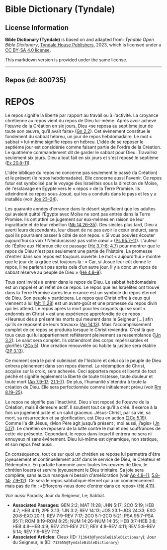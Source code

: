 # Bible Dictionary (Tyndale)

## License Information

**Bible Dictionary (Tyndale)** is based on and adapted from: _Tyndale Open Bible Dictionary_, [Tyndale House Publishers](https://tyndaleopenresources.com/), 2023, which is licensed under a [CC BY-SA 4.0 license](https://creativecommons.org/licenses/by-sa/4.0/legalcode.en).

This markdown version is provided under the same license.



--------------------------------

## Repos (id: 800735)

REPOS
=====

Le repos signifie la liberté par rapport au travail ou à l'activité. La croyance chrétienne au repos vient du repos de Dieu lui\-même. Après avoir achevé l'œuvre de la Création en six jours, Dieu «se reposa au septième jour de toute son œuvre, qu’il avait faite» ([Gn 2\.2](https://ref.ly/Gen2:2)). Cet événement constitue le fondement du sabbat hébreu, un jour de repos hebdomadaire. Le mot « sabbat » lui\-même signifie repos en hébreu. L'idée de se reposer le septième jour est considérée comme faisant partie de l'ordre de la Création. Le quatrième commandement dit de garder le sabbat pour Dieu. Travaillez seulement six jours. Dieu a tout fait en six jours et s'est reposé le septième ([Ex 20\.8–11](https://ref.ly/Exod20:8-Exod20:11)).

L'idée biblique du repos ne concerne pas seulement le passé (la Création) et le présent (le repos hebdomadaire). Elle concerne aussi l'avenir. Ce repos futur est symbolisé par le voyage des Israélites sous la direction de Moïse, de l'esclavage en Égypte vers le « repos » de la Terre Promise. Ils atteindront ce repos sous Josué, qui les a conduits dans le pays et les y a installés (voir [Jos 23–24](https://ref.ly/Josh23:1-Josh24:33)).

Les quarante années d'errance dans le désert signifiaient que les adultes qui avaient quitté l'Égypte avec Moïse ne sont pas entrés dans la Terre Promise. Ils ont attiré ce jugement sur eux\-mêmes en raison de leur ingratitude et de leur rébellion ([Nb 14\.26–35](https://ref.ly/Num14:26-Num14:35)). Des siècles plus tard, Dieu a averti leurs descendants, leur disant de ne pas avoir le cœur endurci, sans quoi ils pourraient passer à côté de son repos. « Si vous pouviez écouter aujourd’hui sa voix ! N’endurcissez pas votre cœur » ([Ps 95\.7–11](https://ref.ly/Ps95:7-Ps95:11)). L'auteur de l'Épître aux Hébreux cite ce passage ([Hé 3\.7–8](https://ref.ly/Heb3:7-Heb3:8); [4\.7](https://ref.ly/Heb4:7)) pour montrer que le repos de Dieu n'est pas seulement une partie de l'histoire. La promesse d'entrer dans son repos est toujours ouverte. Le mot « aujourd'hui » montre que le jour de la grâce est toujours là : « Car, si Josué leur eût donné le repos, il ne parlerait pas après cela d’un autre jour. Il y a donc un repos de sabbat réservé au peuple de Dieu » ([Hé 4\.8–9](https://ref.ly/Heb4:8-Heb4:9)).

Tous sont invités à entrer dans le repos de Dieu. Le sabbat hebdomadaire est un rappel et un reflet de ce repos. Le repos que les Israélites ont trouvé dans la Terre Promise après leur errance est un symbole du repos éternel de Dieu. Son peuple y participera. Le repos que Christ offre à ceux qui viennent à lui ([Mt 11\.28](https://ref.ly/Matt11:28)) est un avant\-goût et une promesse du repos divin qui les attend. Le repos après la mort pour les croyants qui se sont « endormis en Christ » est une expérience approfondie de ce repos : «Heureux dès à présent les morts qui meurent dans le Seigneur \[...] afin qu’ils se reposent de leurs travaux» ([Ap 14\.13](https://ref.ly/Rev14:13)). Mais l'accomplissement complet de ce repos se produira lorsque le Christ reviendra. C'est là que tous ceux qui lui appartiennent refléteront pleinement sa ressemblance ([1Jn 3\.2](https://ref.ly/1John3:2)). Le salut sera complet. Ils obtiendront des corps impérissables et glorifiés ([2Co 5](https://ref.ly/2Cor5:1-2Cor5:21)). Une création renouvelée où habite la justice sera établie ([2P 3\.13](https://ref.ly/2Pet3:13)).

Ce moment sera le point culminant de l'histoire et celui où le peuple de Dieu entrera pleinement dans son repos éternel. La rédemption de Christ, acquise sur la croix, sera achevée. Ceci apportera repos et liberté de tout péché et signifie également la liberté de toute tristesse, toute douleur et toute mort ([Ap 7\.9–17](https://ref.ly/Rev7:9-Rev7:17); [21\.1–7](https://ref.ly/Rev21:1-Rev21:7)). De plus, l'humanité s'étendra à toute la création de Dieu. Elle sera perfectionnée comme initialement prévu (voir [Rm 8\.19–25](https://ref.ly/Rom8:19-Rom8:25)).

Le repos ne signifie pas l'inactivité. Dieu s'est reposé de l'œuvre de la Création, mais il demeure actif. Il soutient tout ce qu'il a créé. Il exerce à la fois un jugement juste et un salut gracieux. Jésus\-Christ, par sa vie, sa mort, sa résurrection et sa glorification, est Dieu en action ([2Co 5\.19](https://ref.ly/2Cor5:19)). Comme l'a dit Jésus, «Mon Père agit jusqu’à présent ; moi aussi, j’agis» ([Jn 5\.17](https://ref.ly/John5:17)). Le chrétien se reposera de la lutte contre le mal et des souffrances de cette vie présente. Cependant, le repos dans lequel il entrera ne sera ni ennuyeux ni sans événement. Dieu lui\-même est dynamique, non statique, et son repos l'est aussi.

En conséquence, tout ce sur quoi un chrétien se repose lui permettra d'être joyeusement et continuellement actif dans le service de Dieu, le Créateur et Rédempteur. En parfaite harmonie avec toutes les œuvres de Dieu, le chrétien louera et servira joyeusement le Dieu trinitaire. Sa joie sera complète, sans aucun manque ni besoin d'amélioration (voir [Ap 4\.8–11](https://ref.ly/Rev4:8-Rev4:11); [5\.8–14](https://ref.ly/Rev5:8-Rev5:14); [7\.9–12](https://ref.ly/Rev7:9-Rev7:12)). Ce sera le repos sabbatique éternel qui a un commencement mais pas de fin : «Efforçons\-nous donc d’entrer dans ce repos» ([Hé 4\.11](https://ref.ly/Heb4:11)).

*Voir aussi* Paradis; Jour du Seigneur, Le; Sabbat.

* **Associated Passages:** GEN 2:2; MAT 11:28; JHN 5:17; 2CO 5:19; HEB 4:7; HEB 4:11; 2PE 3:13; 1JN 3:2; REV 14:13; JOS 23:1–JOS 24:33; EXO 20:8–EXO 20:11; REV 7:9–REV 7:17; 2CO 5:1–2CO 5:21; PSA 95:7–PSA 95:11; ROM 8:19–ROM 8:25; NUM 14:26–NUM 14:35; HEB 3:7–HEB 3:8; HEB 4:8–HEB 4:9; REV 21:1–REV 21:7; REV 4:8–REV 4:11; REV 5:8–REV 5:14; REV 7:9–REV 7:12
* **Associated Articles:** Cieux (ID: `713643@TyndaleBibleDictionary`); Jour du Seigneur, le (ID: `713655@TyndaleBibleDictionary`)

